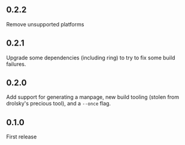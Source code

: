 ## 0.2.2

Remove unsupported platforms

## 0.2.1

Upgrade some dependencies (including ring) to try to fix some build failures.

## 0.2.0

Add support for generating a manpage, new build tooling (stolen from drolsky's
precious tool), and a `--once` flag.

## 0.1.0
First release
